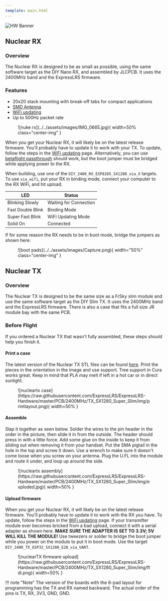 ```yaml
---
template: main.html
---
```


![HW Banner](https://raw.githubusercontent.com/ExpressLRS/ExpressLRS-hardware/master/img/hardware.png)

## Nuclear RX
### Overview

The Nuclear RX is designed to be as small as possible, using the same software target as the DIY Nano RX, and assembled by JLCPCB. It uses the 2400MHz band and the ExpressLRS firmware.

### Features
 
- 20x20 stack mounting with break-off tabs for compact applications  
- [SMD Antenna](../smd-antenna.md)
- [WiFi updating](../../software/updating/wifi-updating.md)
- Up to 500Hz packet rate  

<figure markdown>
![nuke rx](../../assets/images/IMG_0665.jpg){ width=50% class="center-img" }
</figure>

When you get your Nuclear RX, it will likely be on the latest release firmware. You'll probably have to update it to work with your TX. To update, follow the steps in the [WiFi updating](../../software/updating/wifi-updating.md) page. Alternatively, you can use [betaflight passthrough](../../software/updating/betaflight-passthrough.md) should work, but the boot jumper must be bridged while applying power to the RX.

When building, use one of the `DIY_2400_RX_ESP8285_SX1280_via_X` targets. To use `via_wifi`, put your RX in binding mode, connect your computer to the RX WiFi, and hit upload.

| LED | Status |
| --- | ------ |
| Blinking Slowly | Waiting for Connection  |
| Fast Double Blink | Binding Mode  |
| Super Fast Blink | WiFi Updating Mode  |
| Solid On | Connected  |

If for some reason the RX needs to be in boot mode, bridge the jumpers as shown here:

<figure markdown>
![boot pads](../../assets/images/Capture.png){ width="50%" class="center-img" }
</figure>

## Nuclear TX
### Overview

The Nuclear TX is designed to be the same size as a FrSky slim module and use the same software target as the DIY Slim TX. It uses the 2400MHz band and the ExpressLRS firmware. There is also a case that fits a full size JR module bay with the same PCB.

### Before Flight

If you ordered a Nuclear TX that wasn't fully assembled, these steps should help you finish it.

#### Print a case

The latest version of the Nuclear TX STL files can be found [here](https://github.com/ExpressLRS/ExpressLRS-Hardware/tree/master/PCB/2400MHz/TX_SX1280_Super_Slim/stl). Print the pieces in the orientation in the image and use support. Tree support in Cura works great. Keep in mind that PLA may melt if left in a hot car or in direct sunlight.  

<figure markdown>
![nucleartx case](https://raw.githubusercontent.com/ExpressLRS/ExpressLRS-Hardware/master/PCB/2400MHz/TX_SX1280_Super_Slim/img/printlayout.png){ width=50% }
</figure>

#### Assemble

Slap it together as seen below. Solder the wires to the pin header in the order in the picture, then slide it in from the outside. The header should press in with a little force. Add some glue on the inside to keep it from sliding out when removing it from your handset. Put the SMA pigtail in the hole in the top and screw it down. Use a wrench to make sure it doesn't come loose when you screw on your antenna. Plug the U.FL into the module and route it under, and loop up around the side.  

<figure markdown>
![nucleartx assembly](https://raw.githubusercontent.com/ExpressLRS/ExpressLRS-Hardware/master/PCB/2400MHz/TX_SX1280_Super_Slim/img/exploded.jpg){ width=50% }
</figure>

#### Upload firmware

When you get your Nuclear RX, it will likely be on the latest release firmware. You'll probably have to update it to work with the RX you have. To update, follow the steps in the [WiFi updating](../../software/updating/wifi-updating.md) page. If your transmitter module ever becomes bricked from a bad upload, connect it with a serial adapter as shown here. **MAKE SURE THE ADAPTER IS SET TO 3.3V; 5V WILL KILL THE MODULE!** Use tweezers or solder to bridge the boot jumper while you power on the module to put it in boot mode. Use the target `DIY_2400_TX_ESP32_SX1280_E28_via_UART`.  

<figure markdown>
![nuclearTX firmware upload](https://raw.githubusercontent.com/ExpressLRS/ExpressLRS-Hardware/master/PCB/2400MHz/TX_SX1280_Super_Slim/img/ftdi.png){ width=50% }
</figure>

!!! note "Note"
    The version of the boards with the 6-pad layout for programming has the TX and RX named backward. The actual order of the pins is TX, RX, 3V3, GND, GND.
